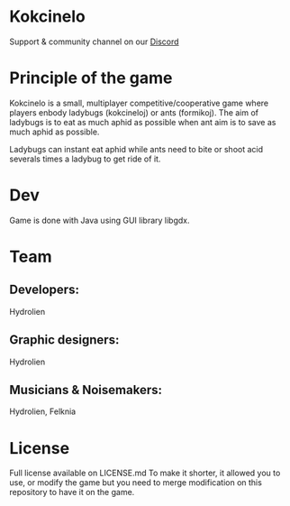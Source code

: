 # Kokcinelo

Support & community channel on our [Discord](https://discord.gg/vqvfGzf)

# Principle of the game
Kokcinelo is a small, multiplayer competitive/cooperative game where players enbody ladybugs (kokcineloj) or ants (formikoj).
The aim of ladybugs is to eat as much aphid as possible when ant aim is to save as much aphid as possible.

Ladybugs can instant eat aphid while ants need to bite or shoot acid severals times a ladybug to get ride of it.

# Dev
Game is done with Java using GUI library libgdx.

# Team

## Developers: 
Hydrolien

## Graphic designers: 
Hydrolien

## Musicians & Noisemakers: 
Hydrolien, 
Felknia

# License
Full license available on LICENSE.md To make it shorter, it allowed you to use, or modify the game but you need to merge modification on this repository to have it on the game.
